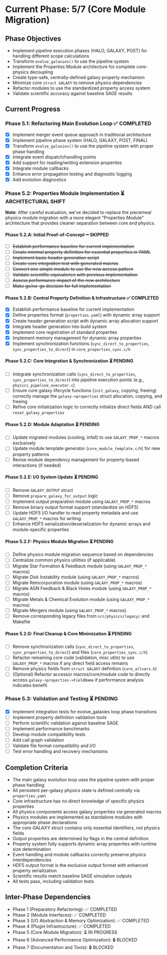 <!-- Purpose: Current project phase context -->
<!-- Update Rules:
- 500-word limit! 
- Include: 
  • Phase objectives
  • Current progress as a checklist
  • Completion criteria 
  • Inter-phase dependencies
- At major phase completion archive as phase-[X].md and refresh for next phase
-->

# Current Phase: 5/7 (Core Module Migration)

## Phase Objectives
- Implement pipeline execution phases (HALO, GALAXY, POST) for handling different scope calculations
- Transform `evolve_galaxies()` to use the pipeline system
- Implement the Properties Module architecture for complete core-physics decoupling
- Create type-safe, centrally-defined galaxy property mechanism
- Minimize core `struct GALAXY` to remove physics dependencies
- Refactor modules to use the standardized property access system
- Validate scientific accuracy against baseline SAGE results

## Current Progress

### Phase 5.1: Refactoring Main Evolution Loop ✅ COMPLETED
- [x] Implement merger event queue approach in traditional architecture
- [x] Implement pipeline phase system (HALO, GALAXY, POST, FINAL)
- [x] Transform `evolve_galaxies()` to use the pipeline system with proper phase handling
- [x] Integrate event dispatch/handling points
- [x] Add support for reading/writing extension properties
- [x] Integrate module callbacks
- [x] Enhance error propagation testing and diagnostic logging
- [x] Add evolution diagnostics

### Phase 5.2: Properties Module Implementation ⏳ ARCHITECTURAL SHIFT
**Note**: After careful evaluation, we've decided to replace the piecemeal physics module migration with a more elegant "Properties Module" architecture that provides cleaner separation between core and physics.

#### Phase 5.2.A: Initial Proof-of-Concept ➖ SKIPPED
- [ ] ~~Establish performance baseline for current implementation~~
- [ ] ~~Create minimal property definition for essential properties in YAML~~
- [ ] ~~Implement basic header generation script~~
- [ ] ~~Create core integration test with generated macros~~
- [ ] ~~Convert one simple module to use the new access pattern~~
- [ ] ~~Validate scientific equivalence with previous implementation~~
- [ ] ~~Assess performance impact of the new architecture~~
- [ ] ~~Make go/no-go decision for full implementation~~

#### Phase 5.2.B: Central Property Definition & Infrastructure ✅ COMPLETED
- [x] Establish performance baseline for current implementation
- [x] Define properties format (`properties.yaml`) with dynamic array support
- [x] Create header generation script with dynamic array allocation support
- [x] Integrate header generation into build system
- [x] Implement core registration of standard properties
- [x] Implement memory management for dynamic array properties
- [x] Implement synchronization functions (`sync_direct_to_properties`, `sync_properties_to_direct`) in `core_properties_sync.c/h`

#### Phase 5.2.C: Core Integration & Synchronization ⏳ PENDING
- [ ] Integrate synchronization calls (`sync_direct_to_properties`, `sync_properties_to_direct`) into pipeline execution points (e.g., `physics_pipeline_executor.c`)
- [ ] Ensure core galaxy lifecycle functions (`init_galaxy`, copying, freeing) correctly manage the `galaxy->properties` struct allocation, copying, and freeing
- [ ] Refine core initialization logic to correctly initialize direct fields AND call `reset_galaxy_properties`

#### Phase 5.2.D: Module Adaptation ⏳ PENDING
- [ ] Update migrated modules (cooling, infall) to use `GALAXY_PROP_*` macros exclusively
- [ ] Update module template generator (`core_module_template.c/h`) for new property patterns
- [ ] Revise module dependency management for property-based interactions (if needed)

#### Phase 5.2.E: I/O System Update ⏳ PENDING
- [ ] Remove `GALAXY_OUTPUT` struct
- [ ] Remove `prepare_galaxy_for_output` logic
- [ ] Implement output preparation module using `GALAXY_PROP_*` macros
- [ ] Remove binary output format support (standardize on HDF5)
- [ ] Update HDF5 I/O handler to read property metadata and use `GALAXY_PROP_*` macros for writing
- [ ] Enhance HDF5 serialization/deserialization for dynamic arrays and module-specific properties

#### Phase 5.2.F: Physics Module Migration ⏳ PENDING
- [ ] Define physics module migration sequence based on dependencies
- [ ] Centralize common physics utilities (if applicable)
- [ ] Migrate Star Formation & Feedback module (using `GALAXY_PROP_*` macros)
- [ ] Migrate Disk Instability module (using `GALAXY_PROP_*` macros)
- [ ] Migrate Reincorporation module (using `GALAXY_PROP_*` macros)
- [ ] Migrate AGN Feedback & Black Holes module (using `GALAXY_PROP_*` macros)
- [ ] Migrate Metals & Chemical Evolution module (using `GALAXY_PROP_*` macros)
- [ ] Migrate Mergers module (using `GALAXY_PROP_*` macros)
- [ ] Remove corresponding legacy files from `src/physics/legacy/` and Makefile

#### Phase 5.2.G: Final Cleanup & Core Minimization ⏳ PENDING
- [ ] Remove synchronization calls (`sync_direct_to_properties`, `sync_properties_to_direct`) and files (`core_properties_sync.c/h`)
- [ ] Refactor remaining core code (validation, misc utils) to use `GALAXY_PROP_*` macros if any direct field access remains
- [ ] Remove physics fields from `struct GALAXY` definition (`core_allvars.h`)
- [ ] (Optional) Refactor accessor macros/core/module code to directly access `galaxy->properties->FieldName` if performance analysis indicates benefit
  
### Phase 5.3: Validation and Testing ⏳ PENDING
- [x] Implement integration tests for evolve_galaxies loop phase transitions
- [ ] Implement property definition validation tools
- [ ] Perform scientific validation against baseline SAGE
- [ ] Implement performance benchmarks
- [ ] Develop module compatibility tests
- [ ] Add call graph validation
- [ ] Validate file format compatibility and I/O
- [ ] Test error handling and recovery mechanisms

## Completion Criteria
- The main galaxy evolution loop uses the pipeline system with proper phase handling
- All persistent per-galaxy physics state is defined centrally via `properties.yaml`
- Core infrastructure has no direct knowledge of specific physics properties
- All physics components access galaxy properties via generated macros
- Physics modules are implemented as standalone modules with appropriate phase declarations
- The core GALAXY struct contains only essential identifiers, not physics fields
- Output properties are determined by flags in the central definition
- Property system fully supports dynamic array properties with runtime size determination
- Event handling and module callbacks correctly preserve physics interdependencies
- HDF5 output format is the exclusive output format with enhanced property serialization
- Scientific results match baseline SAGE simulation outputs
- All tests pass, including validation tests

## Inter-Phase Dependencies
- Phase 1 (Preparatory Refactoring): ✅ COMPLETED
- Phase 2 (Module Interfaces): ✅ COMPLETED
- Phase 3 (I/O Abstraction & Memory Optimization): ✅ COMPLETED
- Phase 4 (Plugin Infrastructure): ✅ COMPLETED
- Phase 5 (Core Module Migration): ⏳ IN PROGRESS
- Phase 6 (Advanced Performance Optimization): 🔒 BLOCKED
- Phase 7 (Documentation and Tools): 🔒 BLOCKED